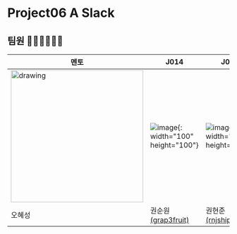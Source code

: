 # Project06 A Slack

## 팀원 💁🏻‍♀️💁🏻‍♂️

| 멘토   | J014                                             | J020                                            | J214                                                   |
| ------| -------------------------------------------------| ----------------------------------------------- | ------------------------------------------------------- |
| <img src="https://user-images.githubusercontent.com/13213473/101148143-a18c0300-3660-11eb-842b-82c58612a12f.png" alt="drawing" height="300" width="300"/>  | ![image](https://user-images.githubusercontent.com/13213473/101148143-a18c0300-3660-11eb-842b-82c58612a12f.png){: width="100" height="100"}|![image](https://user-images.githubusercontent.com/13213473/101148240-bc5e7780-3660-11eb-8571-23441193b748.png){: width="100" height="100"}|![image](https://user-images.githubusercontent.com/13213473/101148193-b10b4c00-3660-11eb-8e4e-7213c2c5bab8.png){: width="100" height="100"}|
| 오혜성| 권순원[(grap3fruit)](https://github.com/grap3fruit)| 권현준[(rnjshippo)](https://github.com/rnjshippo)| 한상욱[(hansanguk0222)](https://github.com/hansanguk0222)|
